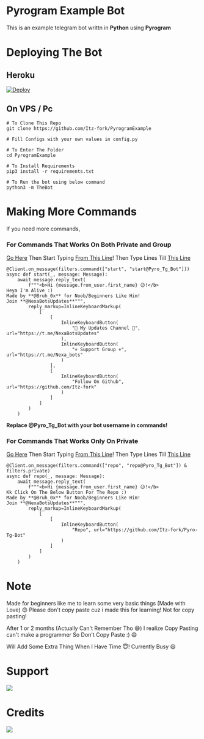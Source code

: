 # Pyrogram Example Bot
This is an example telegram bot writtn in **Python** using **Pyrogram** 

# Deploying The Bot

## Heroku

[![Deploy](https://www.herokucdn.com/deploy/button.svg)](https://heroku.com/deploy?template=https://github.com/Itz-fork/PyrogramExample)

## On VPS / Pc

```
# To Clone This Repo
git clone https://github.com/Itz-fork/PyrogramExample

# Fill Configs with your own values in config.py

# To Enter The Folder
cd PyrogramExample

# To Install Requirements
pip3 install -r requirements.txt

# To Run the bot using below command
python3 -m TheBot
```

# Making More Commands

If you need more commands,

### For Commands That Works On Both Private and Group

[Go Here](https://github.com/Itz-fork/PyrogramExample/blob/6b91ba651368c06ec87554991f191a82a6d02763/TheBot/plugins/start.py) Then Start Typing [From This Line](https://github.com/Itz-fork/PyrogramExample/blob/6b91ba651368c06ec87554991f191a82a6d02763/TheBot/plugins/start.py#L13)! Then Type Lines Till [This Line](https://github.com/Itz-fork/PyrogramExample/blob/6b91ba651368c06ec87554991f191a82a6d02763/TheBot/plugins/start.py#L40)

```
@Client.on_message(filters.command(["start", "start@Pyro_Tg_Bot"]))
async def start(_, message: Message):
    await message.reply_text(
        f"""<b>Hi {message.from_user.first_name} 😉️!</b>
Heya I'm Alive :)
Made by **@Bruh_0x** for Noob/Beginners Like Him!
Join **@NexaBotsUpdates**""",
        reply_markup=InlineKeyboardMarkup(
            [
                [
                    InlineKeyboardButton(
                        "🔰️ My Updates Channel 🔰️", url="https://t.me/NexaBotsUpdates"
                    ),
                    InlineKeyboardButton(
                        "⚜️ Support Group ⚜️", url="https://t.me/Nexa_bots"
                    )
                ],
                [
                    InlineKeyboardButton(
                        "Follow On Github", url="https://github.com/Itz-fork"
                    )
                ]
            ]
        )
    )
```

**Replace @Pyro_Tg_Bot with your bot username in commands!**


### For Commands That Works Only On Private

[Go Here](https://github.com/Itz-fork/PyrogramExample/blob/6b91ba651368c06ec87554991f191a82a6d02763/TheBot/plugins/start.py) Then Start Typing [From This Line](https://github.com/Itz-fork/PyrogramExample/blob/6b91ba651368c06ec87554991f191a82a6d02763/TheBot/plugins/start.py#L45)! Then Type Lines Till [This Line](https://github.com/Itz-fork/PyrogramExample/blob/6b91ba651368c06ec87554991f191a82a6d02763/TheBot/plugins/start.py#L64)

```
@Client.on_message(filters.command(["repo", "repo@Pyro_Tg_Bot"]) & filters.private)
async def repo(_, message: Message):
    await message.reply_text(
        f"""<b>Hi {message.from_user.first_name} 😉️!</b>
Kk Click On The Below Button For The Repo :)
Made by **@Bruh_0x** for Noob/Beginners Like Him!
Join **@NexaBotsUpdates**""",
        reply_markup=InlineKeyboardMarkup(
            [
                [
                    InlineKeyboardButton(
                        "Repo", url="https://github.com/Itz-fork/Pyro-Tg-Bot"
                    )
                ]
            ]
        )
    )
```

# Note

Made for beginners like me to learn some very basic things (Made with Love) 😊
Please don't copy paste cuz i made this for learning! Not for copy pasting!

After 1 or 2 months (Actually Can't Remember Tho 😅) I realize Copy Pasting can't make a programmer So Don't Copy Paste :) 😄

Will Add Some Extra Thing When I Have Time 😇! Currently Busy 😃

# Support
<a href="https://t.me/Nexa_bots"><img src="https://img.shields.io/badge/Telegram-2CA5E0?style=for-the-badge&logo=telegram&logoColor=white"></a>

# Credits
<a href="https://github.com/pyrogram/pyrogram"><img src="https://img.shields.io/badge/Pyrogram-E34F26?style=for-the-badge"></a>
